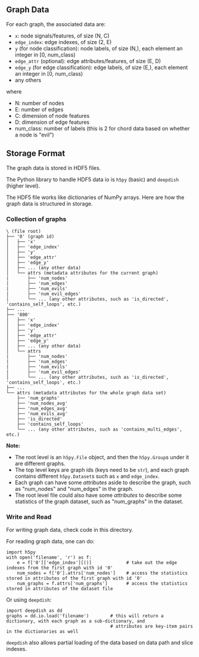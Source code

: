 ## Graph Data

For each graph, the associated data are:
- `x`: node signals/features, of size (N, C)
- `edge_index`: edge indexes, of size (2, E)
- `y` (for node classification): node labels, of size (N,), each element an integer in \[0, num_class)
- `edge_attr` (optional): edge attributes/features, of size (E, D)
- `edge_y` (for edge classification): edge labels, of size (E,), each element an integer in \[0, num_class)
- any others

where
* N: number of nodes
* E: number of edges
* C: dimension of node features
* D: dimension of edge features
* num_class: number of labels (this is 2 for chord data based on whether a node is "evil")

## Storage Format

The graph data is stored in HDF5 files. 

The Python library to handle HDF5 data io is `h5py` (basic) and `deepdish` (higher level).

The HDF5 file works like dictionaries of NumPy arrays. Here are how the graph data is structured in storage.

### Collection of graphs

```
\ (file root)
├── '0' (graph id)
│   ├── 'x'
│   ├── 'edge_index'
│   ├── 'y'
│   ├── 'edge_attr'
│   ├── 'edge_y'
│   ├── ... (any other data)
│   └── attrs (metadata attributes for the current graph)
|       ├── 'num_nodes'
|       ├── 'num_edges'
|       ├── 'num_evils'
|       ├── 'num_evil_edges'
│       └── ... (any other attributes, such as 'is_directed', 'contains_self_loops', etc.)
├── ...
├── '800'
│   ├── 'x'
│   ├── 'edge_index'
│   ├── 'y'
│   ├── 'edge_attr'
│   ├── 'edge_y'
│   ├── ... (any other data)
│   └── attrs
|       ├── 'num_nodes'
|       ├── 'num_edges'
|       ├── 'num_evils'
|       ├── 'num_evil_edges'
│       └── ... (any other attributes, such as 'is_directed', 'contains_self_loops', etc.)
├── ...
└── attrs (metadata attributes for the whole graph data set)
    ├── 'num_graphs'
    ├── 'num_nodes_avg'
    ├── 'num_edges_avg'
    ├── 'num_evils_avg'
    ├── 'is_directed'
    ├── 'contains_self_loops'
    └── ... (any other attributes, such as 'contains_multi_edges', etc.)
```

**Note:**
- The root level is an `h5py.File` object, and then the `h5py.Group`s under it are different graphs.
- The top level keys are graph ids (keys need to be `str`), and each graph contains different `h5py.Dataset`s such as `x` and `edge_index`.
- Each graph can have some *attributes* aside to describe the graph, such as "num_nodes" and "num_edges" in the graph.
- The root level file could also have some *attributes* to describe some statistics of the graph dataset, such as "num_graphs" in the dataset.

### Write and Read

For writing graph data, check code in this directory.

For reading graph data, one can do:
```
import h5py
with open('filename', 'r') as f:
    e = f['0']['edge_index'][()]             # take out the edge indexes from the first graph with id '0'
    num_nodes = f['0'].attrs['num_nodes']    # access the statistics stored in attributes of the first graph with id '0'
    num_graphs = f.attrs['num_graphs']       # access the statistics stored in attributes of the dataset file
```

Or using `deepdish`:
```
import deepdish as dd
graphs = dd.io.load('filename')        # this will return a dictionary, with each graph as a sub-dictionary, and
                                       # attributes are key-item pairs in the dictionaries as well
```
`deepdish` also allows partial loading of the data based on data path and slice indexes.

